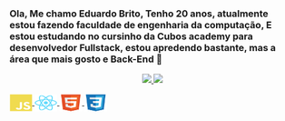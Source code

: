 ### Ola, Me chamo Eduardo Brito, Tenho 20 anos, atualmente estou fazendo faculdade de engenharia da computação, E estou estudando no cursinho da Cubos academy para desenvolvedor Fullstack, estou apredendo bastante, mas a área que mais  gosto e Back-End 👋

<div align="center">
  <a href="https://github.com/Eduardo-brito1">
  <img height="180em" src="https://github-readme-stats.vercel.app/api?username=Eduardo-brito1&show_icons=true&theme=dracula&include_all_commits=true&count_private=true"/>
  <img height="180em" src="https://github-readme-stats.vercel.app/api/top-langs/?username=Eduardo-brito1&layout=compact&langs_count=7&theme=dracula"/>
</div>
  <div style="display: inline_block"><br>
  <img align="center" alt="Rafa-Js" height="30" width="40" src="https://raw.githubusercontent.com/devicons/devicon/master/icons/javascript/javascript-plain.svg">
  <img align="center" alt="Rafa-React" height="30" width="40" src="https://raw.githubusercontent.com/devicons/devicon/master/icons/react/react-original.svg">
  <img align="center" alt="Rafa-HTML" height="30" width="40" src="https://raw.githubusercontent.com/devicons/devicon/master/icons/html5/html5-original.svg">
  <img align="center" alt="Rafa-CSS" height="30" width="40" src="https://raw.githubusercontent.com/devicons/devicon/master/icons/css3/css3-original.svg">
</div>
